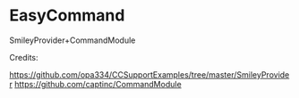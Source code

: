 # EasyCommand
SmileyProvider+CommandModule


Credits:

https://github.com/opa334/CCSupportExamples/tree/master/SmileyProvider
https://github.com/captinc/CommandModule
